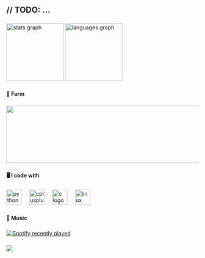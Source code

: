 <h2 align="left">// TODO: ...</h2>

###

<div align="left">
  <img src="https://github-readme-stats.vercel.app/api?username=Gyupil&hide_title=true&hide_rank=false&show_icons=true&include_all_commits=true&count_private=true&disable_animations=true&theme=onedark&locale=en&hide_border=false&order=1&custom_title=Status" height="150" alt="stats graph"  />
  <img src="https://github-readme-stats.vercel.app/api/top-langs?username=Gyupil&locale=en&hide_title=false&layout=compact&card_width=320&langs_count=5&theme=onedark&hide_border=false&order=2" height="150" alt="languages graph"  />
</div>

###

<h4 align="left">🏡 Farm</h4>

###

<a href="https://www.gitanimals.org/en_US?utm_medium=image&utm_source=Gyupil&utm_content=line">
  <img
    src="https://render.gitanimals.org/lines/Gyupil?pet-id=772099275522125060"
    width="600"
    height="150"
  />
</a>

###

<h4 align="left">🖥️ I code with</h4>

###

<div align="left">
  <img src="https://cdn.jsdelivr.net/gh/devicons/devicon/icons/python/python-original.svg" height="40" alt="python logo"  />
  <img width="12" />
  <img src="https://cdn.jsdelivr.net/gh/devicons/devicon/icons/cplusplus/cplusplus-plain.svg" height="40" alt="cplusplus logo"  />
  <img width="12" />
  <img src="https://cdn.jsdelivr.net/gh/devicons/devicon/icons/c/c-line.svg" height="40" alt="c logo"  />
  <img width="12" />
  <img src="https://cdn.jsdelivr.net/gh/devicons/devicon/icons/linux/linux-original.svg" height="40" alt="linux logo"  />
</div>

###

<h4 align="left">🎵 Music</h4>

###

<div align="left">
  <a href="https://open.spotify.com/user/31cnxhkehxwlkuo7zcccsxqr3dka">
    <img src="https://spotify-recently-played-readme.vercel.app/api?user=31cnxhkehxwlkuo7zcccsxqr3dka&count=3&unique=true" alt="Spotify recently played"  />
  </a>
</div>

###

<div>
  <img style="100%" src="https://capsule-render.vercel.app/api?type=transparent&height=100&section=footer&reversal=false&fontSize=70&fontColor=FFFFFF&fontAlign=50&fontAlignY=50&stroke=-&descSize=20&descAlign=50&descAlignY=50&theme=cobalt"  />
</div>

###
